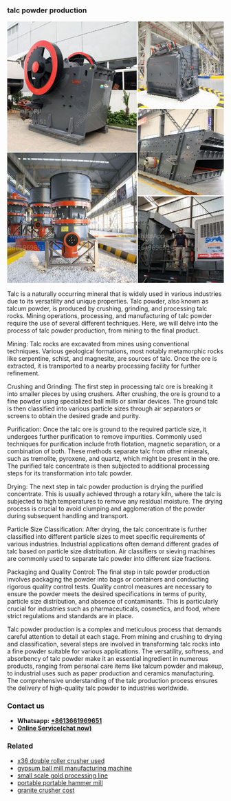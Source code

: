 <h3>talc powder production</h3><img src='1706773759.jpg' alt=''><p>Talc is a naturally occurring mineral that is widely used in various industries due to its versatility and unique properties. Talc powder, also known as talcum powder, is produced by crushing, grinding, and processing talc rocks. Mining operations, processing, and manufacturing of talc powder require the use of several different techniques. Here, we will delve into the process of talc powder production, from mining to the final product.</p><p>Mining: Talc rocks are excavated from mines using conventional techniques. Various geological formations, most notably metamorphic rocks like serpentine, schist, and magnesite, are sources of talc. Once the ore is extracted, it is transported to a nearby processing facility for further refinement.</p><p>Crushing and Grinding: The first step in processing talc ore is breaking it into smaller pieces by using crushers. After crushing, the ore is ground to a fine powder using specialized ball mills or similar devices. The ground talc is then classified into various particle sizes through air separators or screens to obtain the desired grade and purity.</p><p>Purification: Once the talc ore is ground to the required particle size, it undergoes further purification to remove impurities. Commonly used techniques for purification include froth flotation, magnetic separation, or a combination of both. These methods separate talc from other minerals, such as tremolite, pyroxene, and quartz, which might be present in the ore. The purified talc concentrate is then subjected to additional processing steps for its transformation into talc powder.</p><p>Drying: The next step in talc powder production is drying the purified concentrate. This is usually achieved through a rotary kiln, where the talc is subjected to high temperatures to remove any residual moisture. The drying process is crucial to avoid clumping and agglomeration of the powder during subsequent handling and transport.</p><p>Particle Size Classification: After drying, the talc concentrate is further classified into different particle sizes to meet specific requirements of various industries. Industrial applications often demand different grades of talc based on particle size distribution. Air classifiers or sieving machines are commonly used to separate talc powder into different size fractions.</p><p>Packaging and Quality Control: The final step in talc powder production involves packaging the powder into bags or containers and conducting rigorous quality control tests. Quality control measures are necessary to ensure the powder meets the desired specifications in terms of purity, particle size distribution, and absence of contaminants. This is particularly crucial for industries such as pharmaceuticals, cosmetics, and food, where strict regulations and standards are in place.</p><p>Talc powder production is a complex and meticulous process that demands careful attention to detail at each stage. From mining and crushing to drying and classification, several steps are involved in transforming talc rocks into a fine powder suitable for various applications. The versatility, softness, and absorbency of talc powder make it an essential ingredient in numerous products, ranging from personal care items like talcum powder and makeup, to industrial uses such as paper production and ceramics manufacturing. The comprehensive understanding of the talc production process ensures the delivery of high-quality talc powder to industries worldwide.</p><h3>Contact us</h3><ul><li><strong>Whatsapp:&nbsp;<a href="https://wa.me/8613661969651">+8613661969651</a></strong></li><li><a href="https://swt.shibang-china.com/?git&amp;zhl&amp;talc powder production"><strong>Online Service(chat now)</strong></a></li></ul><h3>Related</h3><ul><li><a href='x36 double roller crusher used.md'>x36 double roller crusher used</a></li><li><a href='gypsum ball mill manufacturing machine.md'>gypsum ball mill manufacturing machine</a></li><li><a href='small scale gold processing line.md'>small scale gold processing line</a></li><li><a href='portable portable hammer mill.md'>portable portable hammer mill</a></li><li><a href='granite crusher cost.md'>granite crusher cost</a></li></ul>